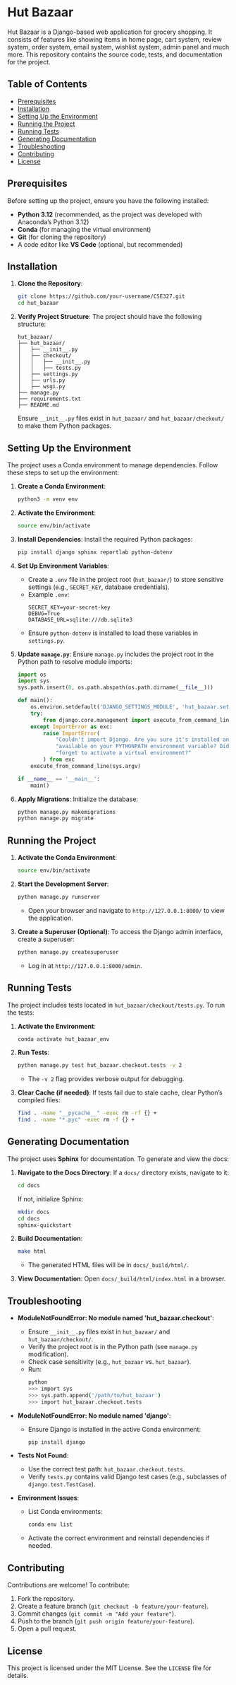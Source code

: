 # Hut Bazaar

Hut Bazaar is a Django-based web application for grocery shopping. It consists of features like showing items in home page, cart system, review system, order system, email system, wishlist system, admin panel and much more. This repository contains the source code, tests, and documentation for the project.

## Table of Contents
- [Prerequisites](#prerequisites)
- [Installation](#installation)
- [Setting Up the Environment](#setting-up-the-environment)
- [Running the Project](#running-the-project)
- [Running Tests](#running-tests)
- [Generating Documentation](#generating-documentation)
- [Troubleshooting](#troubleshooting)
- [Contributing](#contributing)
- [License](#license)

## Prerequisites
Before setting up the project, ensure you have the following installed:
- **Python 3.12** (recommended, as the project was developed with Anaconda’s Python 3.12)
- **Conda** (for managing the virtual environment)
- **Git** (for cloning the repository)
- A code editor like **VS Code** (optional, but recommended)

## Installation
1. **Clone the Repository**:
   ```bash
   git clone https://github.com/your-username/CSE327.git
   cd hut_bazaar
   ```

2. **Verify Project Structure**:
   The project should have the following structure:
   ```
   hut_bazaar/
   ├── hut_bazaar/
   │   ├── __init__.py
   │   ├── checkout/
   │   │   ├── __init__.py
   │   │   ├── tests.py
   │   ├── settings.py
   │   ├── urls.py
   │   ├── wsgi.py
   ├── manage.py
   ├── requirements.txt
   ├── README.md
   ```
   Ensure `__init__.py` files exist in `hut_bazaar/` and `hut_bazaar/checkout/` to make them Python packages.

## Setting Up the Environment
The project uses a Conda environment to manage dependencies. Follow these steps to set up the environment:

1. **Create a Conda Environment**:
   ```bash
   python3 -m venv env
   ```

2. **Activate the Environment**:
   ```bash
   source env/bin/activate
   ```

3. **Install Dependencies**:
   Install the required Python packages:
   ```bash
   pip install django sphinx reportlab python-dotenv
   ```
   

4. **Set Up Environment Variables**:
   - Create a `.env` file in the project root (`hut_bazaar/`) to store sensitive settings (e.g., `SECRET_KEY`, database credentials).
   - Example `.env`:
     ```
     SECRET_KEY=your-secret-key
     DEBUG=True
     DATABASE_URL=sqlite:///db.sqlite3
     ```
   - Ensure `python-dotenv` is installed to load these variables in `settings.py`.

5. **Update `manage.py`**:
   Ensure `manage.py` includes the project root in the Python path to resolve module imports:
   ```python
   import os
   import sys
   sys.path.insert(0, os.path.abspath(os.path.dirname(__file__)))

   def main():
       os.environ.setdefault('DJANGO_SETTINGS_MODULE', 'hut_bazaar.settings')
       try:
           from django.core.management import execute_from_command_line
       except ImportError as exc:
           raise ImportError(
               "Couldn't import Django. Are you sure it's installed and "
               "available on your PYTHONPATH environment variable? Did you "
               "forget to activate a virtual environment?"
           ) from exc
       execute_from_command_line(sys.argv)

   if __name__ == '__main__':
       main()
   ```

6. **Apply Migrations**:
   Initialize the database:
   ```bash
   python manage.py makemigrations
   python manage.py migrate
   ```

## Running the Project
1. **Activate the Conda Environment**:
   ```bash
   source env/bin/activate
   ```

2. **Start the Development Server**:
   ```bash
   python manage.py runserver
   ```
   - Open your browser and navigate to `http://127.0.0.1:8000/` to view the application.

3. **Create a Superuser (Optional)**:
   To access the Django admin interface, create a superuser:
   ```bash
   python manage.py createsuperuser
   ```
   - Log in at `http://127.0.0.1:8000/admin`.

## Running Tests
The project includes tests located in `hut_bazaar/checkout/tests.py`. To run the tests:
1. **Activate the Environment**:
   ```bash
   conda activate hut_bazaar_env
   ```

2. **Run Tests**:
   ```bash
   python manage.py test hut_bazaar.checkout.tests -v 2
   ```
   - The `-v 2` flag provides verbose output for debugging.

3. **Clear Cache (if needed)**:
   If tests fail due to stale cache, clear Python’s compiled files:
   ```bash
   find . -name "__pycache__" -exec rm -rf {} +
   find . -name "*.pyc" -exec rm -f {} +
   ```

## Generating Documentation
The project uses **Sphinx** for documentation. To generate and view the docs:
1. **Navigate to the Docs Directory**:
   If a `docs/` directory exists, navigate to it:
   ```bash
   cd docs
   ```
   If not, initialize Sphinx:
   ```bash
   mkdir docs
   cd docs
   sphinx-quickstart
   ```

2. **Build Documentation**:
   ```bash
   make html
   ```
   - The generated HTML files will be in `docs/_build/html/`.

3. **View Documentation**:
   Open `docs/_build/html/index.html` in a browser.

## Troubleshooting
- **ModuleNotFoundError: No module named 'hut_bazaar.checkout'**:
  - Ensure `__init__.py` files exist in `hut_bazaar/` and `hut_bazaar/checkout/`.
  - Verify the project root is in the Python path (see `manage.py` modification).
  - Check case sensitivity (e.g., `hut_bazaar` vs. `hut_bazaar`).
  - Run:
    ```bash
    python
    >>> import sys
    >>> sys.path.append('/path/to/hut_bazaar')
    >>> import hut_bazaar.checkout.tests
    ```

- **ModuleNotFoundError: No module named 'django'**:
  - Ensure Django is installed in the active Conda environment:
    ```bash
    pip install django
    ```

- **Tests Not Found**:
  - Use the correct test path: `hut_bazaar.checkout.tests`.
  - Verify `tests.py` contains valid Django test cases (e.g., subclasses of `django.test.TestCase`).

- **Environment Issues**:
  - List Conda environments:
    ```bash
    conda env list
    ```
  - Activate the correct environment and reinstall dependencies if needed.

## Contributing
Contributions are welcome! To contribute:
1. Fork the repository.
2. Create a feature branch (`git checkout -b feature/your-feature`).
3. Commit changes (`git commit -m "Add your feature"`).
4. Push to the branch (`git push origin feature/your-feature`).
5. Open a pull request.

## License
This project is licensed under the MIT License. See the `LICENSE` file for details.
